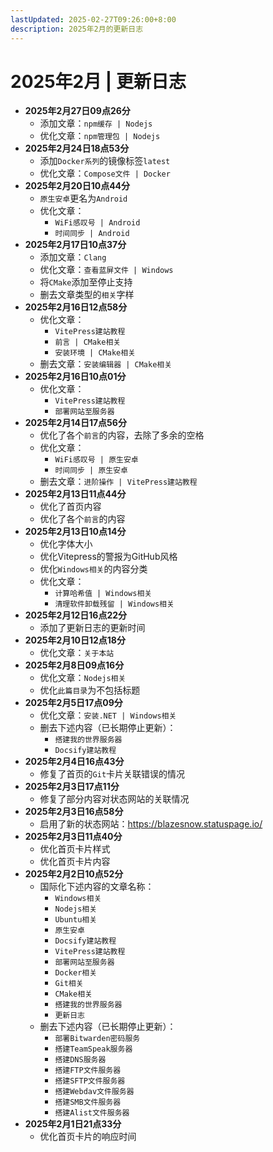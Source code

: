 ```yaml
---
lastUpdated: 2025-02-27T09:26:00+8:00
description: 2025年2月的更新日志
---
```


# 2025年2月 | 更新日志

- **2025年2月27日09点26分**
  - 添加文章：`npm缓存 | Nodejs`
  - 优化文章：`npm管理包 | Nodejs`
- **2025年2月24日18点53分**
  - 添加`Docker系列`的镜像标签`latest`
  - 优化文章：`Compose文件 | Docker`
- **2025年2月20日10点44分**
  - `原生安卓`更名为`Android`
  - 优化文章：
    - `WiFi感叹号 | Android`
    - `时间同步 | Android`
- **2025年2月17日10点37分**
  - 添加文章：`Clang`
  - 优化文章：`查看蓝屏文件 | Windows`
  - 将`CMake`添加至停止支持
  - 删去文章类型的`相关`字样
- **2025年2月16日12点58分**
  - 优化文章：
    - `VitePress建站教程`
    - `前言 | CMake相关`
    - `安装环境 | CMake相关`
  - 删去文章：`安装编辑器 | CMake相关`
- **2025年2月16日10点01分**
  - 优化文章：
    - `VitePress建站教程`
    - `部署网站至服务器`
- **2025年2月14日17点56分**
  - 优化了各个`前言`的内容，去除了多余的空格
  - 优化文章：
    - `WiFi感叹号 | 原生安卓`
    - `时间同步 | 原生安卓`
  - 删去文章：`进阶操作 | VitePress建站教程`
- **2025年2月13日11点44分**
  - 优化了首页内容
  - 优化了各个`前言`的内容
- **2025年2月13日10点14分**
  - 优化字体大小
  - 优化Vitepress的警报为GitHub风格
  - 优化`Windows相关`的内容分类
  - 优化文章：
    - `计算哈希值 | Windows相关`
    - `清理软件卸载残留 | Windows相关`
- **2025年2月12日16点22分**
  - 添加了更新日志的更新时间
- **2025年2月10日12点18分**
  - 优化文章：`关于本站`
- **2025年2月8日09点16分**
  - 优化文章：`Nodejs相关`
  - 优化`此篇目录`为不包括标题
- **2025年2月5日17点09分**
  - 优化文章：`安装.NET | Windows相关`
  - 删去下述内容（已长期停止更新）：
    - `搭建我的世界服务器`
    - `Docsify建站教程`
- **2025年2月4日16点43分**
  - 修复了首页的`Git`卡片关联错误的情况
- **2025年2月3日17点11分**
  - 修复了部分内容对状态网站的关联情况
- **2025年2月3日16点58分**
  - 启用了新的状态网站：<https://blazesnow.statuspage.io/>
- **2025年2月3日11点40分**
  - 优化首页卡片样式
  - 优化首页卡片内容
- **2025年2月2日10点52分**
  - 国际化下述内容的文章名称：
    - `Windows相关`
    - `Nodejs相关`
    - `Ubuntu相关`
    - `原生安卓`
    - `Docsify建站教程`
    - `VitePress建站教程`
    - `部署网站至服务器`
    - `Docker相关`
    - `Git相关`
    - `CMake相关`
    - `搭建我的世界服务器`
    - `更新日志`
  - 删去下述内容（已长期停止更新）：
    - `部署Bitwarden密码服务`
    - `搭建TeamSpeak服务器`
    - `搭建DNS服务器`
    - `搭建FTP文件服务器`
    - `搭建SFTP文件服务器`
    - `搭建Webdav文件服务器`
    - `搭建SMB文件服务器`
    - `搭建Alist文件服务器`
- **2025年2月1日21点33分**
  - 优化首页卡片的响应时间
